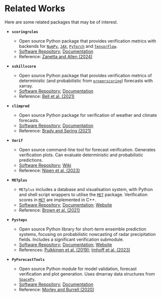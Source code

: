# Related Works

Here are some related packages that may be of interest.

- **`scoringrules`**
	- Open source Python package that provides verification metrics with backends for [`NumPy`](https://github.com/numpy/numpy), [`JAX`](https://github.com/jax-ml/jax), [`PyTorch`](https://github.com/pytorch/pytorch) and [`TensorFlow`](https://github.com/tensorflow/tensorflow).
	- [Software Repository](https://github.com/frazane/scoringrules); [Documentation](https://frazane.github.io/scoringrules/)
	- Reference: [Zanetta and Allen (2024)](https://frazane.github.io/scoringrules/#citation) 	

- **`xskillscore`**
	- Open source Python package that provides verification metrics of deterministic (and probabilistic from [`properscoring`](https://github.com/properscoring/properscoring)) forecasts with xarray.
	- [Software Repository](https://github.com/xarray-contrib/xskillscore); [Documentation](https://xskillscore.readthedocs.io/en/latest/)
	- Reference: [Bell et al. (2021)](https://doi.org/10.5281/zenodo.5173153) 	

- **`climpred`**
	- Open source Python package for verification of weather and climate forecasts.
	- [Software Repository](https://github.com/pangeo-data/climpred); [Documentation](https://climpred.readthedocs.io/en/stable/) 
	- Reference: [Brady and Spring (2021)](https://doi.org/10.21105/joss.02781)

- **`Verif`**  
	- Open source command-line tool for forecast verification. Generates verification plots. Can evaluate deterministic and probabilistic predictions.
	- [Software Repository](https://github.com/WFRT/verif); [Wiki](https://github.com/WFRT/verif/wiki) 
	- Reference: [Nipen et al. (2023)](https://doi.org/10.1175/bams-d-22-0253.1)

- **`METplus`**
	- `METplus` includes a database and visualisation system, with Python and shell script wrappers to utilise the [`MET`](https://github.com/dtcenter/MET) package. Verification scores in [`MET`](https://github.com/dtcenter/MET) are implemented in C++. 
	- 	[Software Repository](https://github.com/dtcenter/METplus); [Documentation](https://metplus.readthedocs.io/en/latest/); [Website](https://dtcenter.org/community-code/metplus)
	- Reference: [Brown et al. (2021)](https://doi.org/10.1175/bams-d-19-0093.1) 

- **`Pysteps`** 
	- Open source Python library for short-term ensemble prediction systems, focusing on probabilistic nowcasting of radar precipitation fields. Includes a significant verification submodule.
	- [Software Repository](https://github.com/pySTEPS/pysteps); [Documentation](https://pysteps.readthedocs.io/en/stable/); [Website](https://pysteps.github.io/)
	- References: [Pulkkinen et al. (2019)](https://doi.org/10.5194/gmd-12-4185-2019); [Imhoff et al. (2023)](https://doi.org/10.1002/qj.4461)

- **`PyForecastTools`**
	- Open source Python module for model validation, forecast verification and plot generation. Uses dmarray data structures from [`SpacePy`](https://github.com/spacepy/spacepy).
	- [Software Repository](https://github.com/drsteve/PyForecastTools); [Documentation](https://drsteve.github.io/PyForecastTools/)
	- Reference: [Morley and Burrell (2020)](https://doi.org/10.5281/zenodo.3764117)